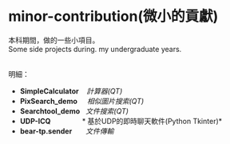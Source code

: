 # minor-contribution(微小的貢獻)

本科期間，做的一些小項目。<br/>
Some side projects during. my undergraduate years.
<br/><br/>

明細：
- **SimpleCalculator**&nbsp; &nbsp; *計算器(QT)*
- **PixSearch_demo** &nbsp; &nbsp; *相似圖片搜索(QT)*
- **Searchtool_demo**  &nbsp;&nbsp;*文件搜索(QT)*
- **UDP-ICQ**&nbsp;&nbsp;&nbsp;&nbsp;&nbsp; &nbsp;&nbsp;&nbsp;&nbsp; &nbsp;&nbsp;&nbsp; &nbsp;* 基於UDP的即時聊天軟件(Python Tkinter)*
- **bear-tp.sender**&nbsp;&nbsp;&nbsp; &nbsp; &nbsp;*文件傳輸*
<br>
<br>
